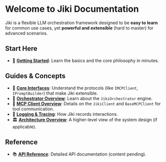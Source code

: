 # Welcome to Jiki Documentation

Jiki is a flexible LLM orchestration framework designed to be **easy to learn** for common use cases, yet **powerful and extensible** (hard to master) for advanced scenarios.

## Start Here

*   🚀 **[Getting Started](getting_started.md)**: Learn the basics and the core philosophy in minutes.

## Guides & Concepts

*   🧠 **[Core Interfaces](core_interfaces.md)**: Understand the protocols (like `IMCPClient`, `IPromptBuilder`) that make Jiki extensible.
*   🤖 **[Orchestrator Overview](orchestrator_interfaces.md)**: Learn about the `JikiOrchestrator` engine.
*   🤝 **[MCP Client Overview](mcp_client.md)**: Details on the `JikiClient` and `BaseMCPClient` for tool communication.
*   📜 **[Logging & Tracing](logging.md)**: How Jiki records interactions.
*   🏛️ **[Architecture Overview](architecture_overview.md)**: A higher-level view of the system design (if applicable).

## Reference

*   📚 **[API Reference](reference.md)**: Detailed API documentation (content pending). 